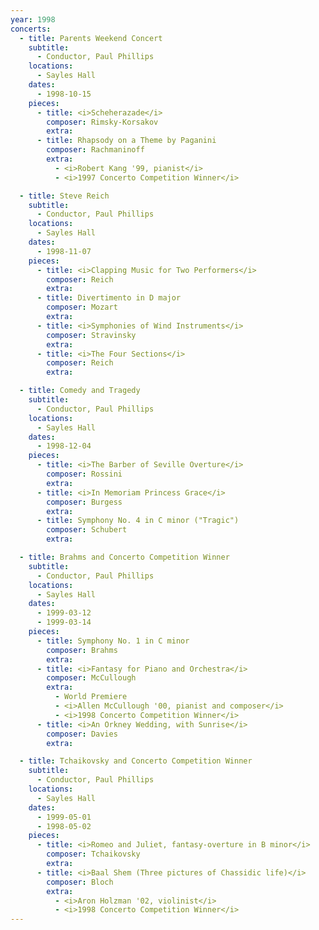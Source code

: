 ```yaml
---
year: 1998
concerts:
  - title: Parents Weekend Concert
    subtitle: 
      - Conductor, Paul Phillips
    locations:
      - Sayles Hall
    dates:
      - 1998-10-15
    pieces:
      - title: <i>Scheherazade</i>
        composer: Rimsky-Korsakov
        extra:
      - title: Rhapsody on a Theme by Paganini
        composer: Rachmaninoff
        extra:
          - <i>Robert Kang '99, pianist</i>
          - <i>1997 Concerto Competition Winner</i>

  - title: Steve Reich
    subtitle: 
      - Conductor, Paul Phillips
    locations:
      - Sayles Hall
    dates:
      - 1998-11-07
    pieces:
      - title: <i>Clapping Music for Two Performers</i>
        composer: Reich
        extra:
      - title: Divertimento in D major
        composer: Mozart
        extra:
      - title: <i>Symphonies of Wind Instruments</i>
        composer: Stravinsky
        extra:
      - title: <i>The Four Sections</i>
        composer: Reich
        extra:

  - title: Comedy and Tragedy
    subtitle: 
      - Conductor, Paul Phillips
    locations:
      - Sayles Hall
    dates:
      - 1998-12-04
    pieces:
      - title: <i>The Barber of Seville Overture</i>
        composer: Rossini
        extra:
      - title: <i>In Memoriam Princess Grace</i>
        composer: Burgess
        extra:
      - title: Symphony No. 4 in C minor ("Tragic")
        composer: Schubert
        extra:

  - title: Brahms and Concerto Competition Winner
    subtitle: 
      - Conductor, Paul Phillips
    locations:
      - Sayles Hall
    dates:
      - 1999-03-12
      - 1999-03-14
    pieces:
      - title: Symphony No. 1 in C minor
        composer: Brahms
        extra:
      - title: <i>Fantasy for Piano and Orchestra</i>
        composer: McCullough
        extra:
          - World Premiere
          - <i>Allen McCullough '00, pianist and composer</i>
          - <i>1998 Concerto Competition Winner</i>
      - title: <i>An Orkney Wedding, with Sunrise</i>
        composer: Davies
        extra:

  - title: Tchaikovsky and Concerto Competition Winner
    subtitle: 
      - Conductor, Paul Phillips
    locations:
      - Sayles Hall
    dates:
      - 1999-05-01
      - 1998-05-02
    pieces:
      - title: <i>Romeo and Juliet, fantasy-overture in B minor</i>
        composer: Tchaikovsky
        extra:
      - title: <i>Baal Shem (Three pictures of Chassidic life)</i>
        composer: Bloch
        extra:
          - <i>Aron Holzman '02, violinist</i>
          - <i>1998 Concerto Competition Winner</i>
---
```

